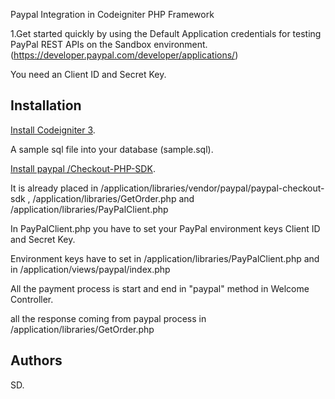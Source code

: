 Paypal Integration in Codeigniter PHP Framework

1.Get started quickly by using the Default Application credentials for testing PayPal REST APIs on the Sandbox environment. (https://developer.paypal.com/developer/applications/)

You need an Client ID and Secret Key.

Installation
------------

[Install Codeigniter 3](https://api.github.com/repos/bcit-ci/CodeIgniter/zipball/3.1.11).


A sample sql file into your database (sample.sql).

[Install paypal /Checkout-PHP-SDK](https://github.com/paypal/Checkout-PHP-SDK).


It is already placed in /application/libraries/vendor/paypal/paypal-checkout-sdk , /application/libraries/GetOrder.php and /application/libraries/PayPalClient.php

In PayPalClient.php you have to set your PayPal environment keys Client ID and Secret Key.

Environment keys have to set in /application/libraries/PayPalClient.php and in /application/views/paypal/index.php



All the payment process is start and end in "paypal" method in Welcome Controller.  

all the response coming from paypal process in /application/libraries/GetOrder.php


Authors
-------

SD.